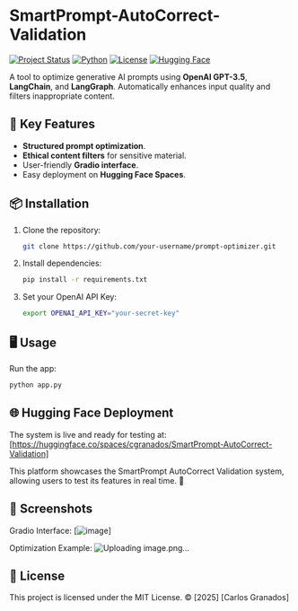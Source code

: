 # SmartPrompt-AutoCorrect-Validation
[![Project Status](https://img.shields.io/badge/status-active-success)]()
[![Python](https://img.shields.io/badge/python-3.10%2B-blue)]()
[![License](https://img.shields.io/badge/license-MIT-green)]()
[![Hugging Face](https://img.shields.io/badge/🤗-Spaces-yellow)]([https://huggingface.co/spaces/cgranados/SmartPrompt-AutoCorrect-Validation])

A tool to optimize generative AI prompts using **OpenAI GPT-3.5**, **LangChain**, and **LangGraph**. Automatically enhances input quality and filters inappropriate content.

## 🚀 Key Features
- **Structured prompt optimization**.
- **Ethical content filters** for sensitive material.
- User-friendly **Gradio interface**.
- Easy deployment on **Hugging Face Spaces**.

## 📦 Installation
1. Clone the repository:
   ```bash
   git clone https://github.com/your-username/prompt-optimizer.git
2. Install dependencies:
   ```bash
   pip install -r requirements.txt
3. Set your OpenAI API Key:
   ```bash
   export OPENAI_API_KEY="your-secret-key"

## 🖥 Usage
Run the app:
   ```bash
   python app.py
   ```

## 🌐 Hugging Face Deployment
The system is live and ready for testing at:
[https://huggingface.co/spaces/cgranados/SmartPrompt-AutoCorrect-Validation]

This platform showcases the SmartPrompt AutoCorrect Validation system, allowing users to test its features in real time. 🚀

## 📸 Screenshots
Gradio Interface:
[![image](https://github.com/user-attachments/assets/2efb0e47-6aa0-4a8f-a80c-e6d2d3caf5c9)]

Optimization Example:
![Uploading image.png…]()

## 📄 License
This project is licensed under the MIT License.
© [2025] [Carlos Granados]
